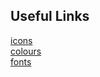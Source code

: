 <h2>Useful Links</h2>
<a href="https://fonts.google.com/icons?selected=Material+Icons">icons</a></br>
<a href="https://coolors.co/251605-f6e27f-e2c391-a8b7ab-9bbec7">colours</a></br>
<a href="https://www.cdnfonts.com/">fonts</a></br>